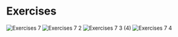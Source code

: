 # Exercises
![Exercises 7](https://github.com/SuperSimpleDev/javascript-course/assets/70604577/10d9eb95-d0b0-40a1-ba93-29a7e28340f2)
![Exercises 7 2](https://user-images.githubusercontent.com/70604577/229874034-96435582-d769-44ee-ad12-cfd9da855bc1.png)
![Exercises 7 3 (4)](https://github.com/SuperSimpleDev/javascript-course/assets/70604577/0d9813c9-fffc-4254-a973-62a12795fd13)
![Exercises 7 4](https://github.com/SuperSimpleDev/javascript-course/assets/70604577/cd652edb-a11c-4812-96b6-9555fecb3c58)